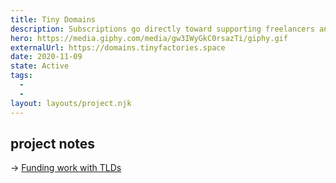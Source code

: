 ```yaml
---
title: Tiny Domains
description: Subscriptions go directly toward supporting freelancers and the planet.
hero: https://media.giphy.com/media/gw3IWyGkC0rsazTi/giphy.gif
externalUrl: https://domains.tinyfactories.space
date: 2020-11-09
state: Active
tags:
  -
  -
layout: layouts/project.njk
---
```


## project notes

→ [Funding work with TLDs](/notes/funding-work-with-tlds/)
